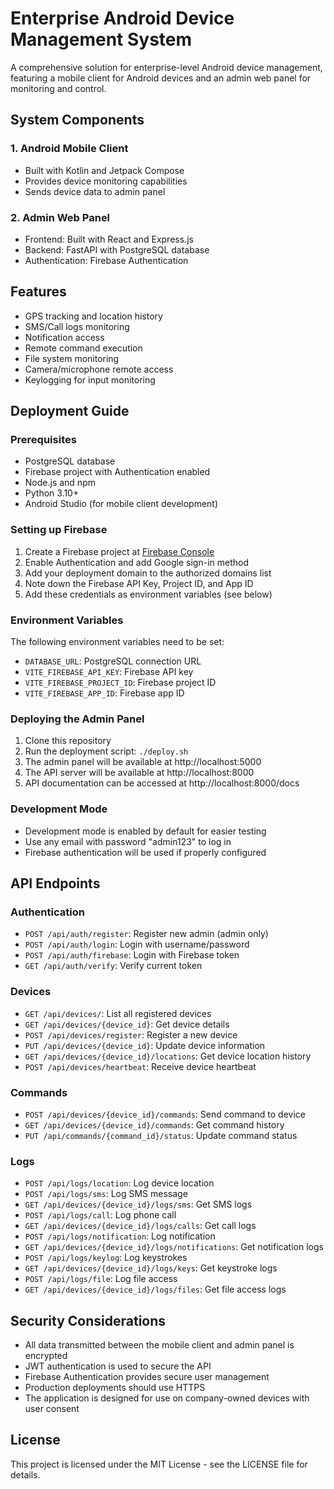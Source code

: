 # Enterprise Android Device Management System

A comprehensive solution for enterprise-level Android device management, featuring a mobile client for Android devices and an admin web panel for monitoring and control.

## System Components

### 1. Android Mobile Client
- Built with Kotlin and Jetpack Compose
- Provides device monitoring capabilities
- Sends device data to admin panel

### 2. Admin Web Panel
- Frontend: Built with React and Express.js
- Backend: FastAPI with PostgreSQL database
- Authentication: Firebase Authentication

## Features
- GPS tracking and location history
- SMS/Call logs monitoring
- Notification access
- Remote command execution
- File system monitoring
- Camera/microphone remote access
- Keylogging for input monitoring

## Deployment Guide

### Prerequisites
- PostgreSQL database
- Firebase project with Authentication enabled
- Node.js and npm
- Python 3.10+
- Android Studio (for mobile client development)

### Setting up Firebase
1. Create a Firebase project at [Firebase Console](https://console.firebase.google.com/)
2. Enable Authentication and add Google sign-in method
3. Add your deployment domain to the authorized domains list
4. Note down the Firebase API Key, Project ID, and App ID
5. Add these credentials as environment variables (see below)

### Environment Variables
The following environment variables need to be set:
- `DATABASE_URL`: PostgreSQL connection URL
- `VITE_FIREBASE_API_KEY`: Firebase API key
- `VITE_FIREBASE_PROJECT_ID`: Firebase project ID
- `VITE_FIREBASE_APP_ID`: Firebase app ID

### Deploying the Admin Panel
1. Clone this repository
2. Run the deployment script: `./deploy.sh`
3. The admin panel will be available at http://localhost:5000
4. The API server will be available at http://localhost:8000
5. API documentation can be accessed at http://localhost:8000/docs

### Development Mode
- Development mode is enabled by default for easier testing
- Use any email with password "admin123" to log in
- Firebase authentication will be used if properly configured

## API Endpoints

### Authentication
- `POST /api/auth/register`: Register new admin (admin only)
- `POST /api/auth/login`: Login with username/password
- `POST /api/auth/firebase`: Login with Firebase token
- `GET /api/auth/verify`: Verify current token

### Devices
- `GET /api/devices/`: List all registered devices
- `GET /api/devices/{device_id}`: Get device details
- `POST /api/devices/register`: Register a new device
- `PUT /api/devices/{device_id}`: Update device information
- `GET /api/devices/{device_id}/locations`: Get device location history
- `POST /api/devices/heartbeat`: Receive device heartbeat

### Commands
- `POST /api/devices/{device_id}/commands`: Send command to device
- `GET /api/devices/{device_id}/commands`: Get command history
- `PUT /api/commands/{command_id}/status`: Update command status

### Logs
- `POST /api/logs/location`: Log device location
- `POST /api/logs/sms`: Log SMS message
- `GET /api/devices/{device_id}/logs/sms`: Get SMS logs
- `POST /api/logs/call`: Log phone call
- `GET /api/devices/{device_id}/logs/calls`: Get call logs
- `POST /api/logs/notification`: Log notification
- `GET /api/devices/{device_id}/logs/notifications`: Get notification logs
- `POST /api/logs/keylog`: Log keystrokes
- `GET /api/devices/{device_id}/logs/keys`: Get keystroke logs
- `POST /api/logs/file`: Log file access
- `GET /api/devices/{device_id}/logs/files`: Get file access logs

## Security Considerations
- All data transmitted between the mobile client and admin panel is encrypted
- JWT authentication is used to secure the API
- Firebase Authentication provides secure user management
- Production deployments should use HTTPS
- The application is designed for use on company-owned devices with user consent

## License
This project is licensed under the MIT License - see the LICENSE file for details.